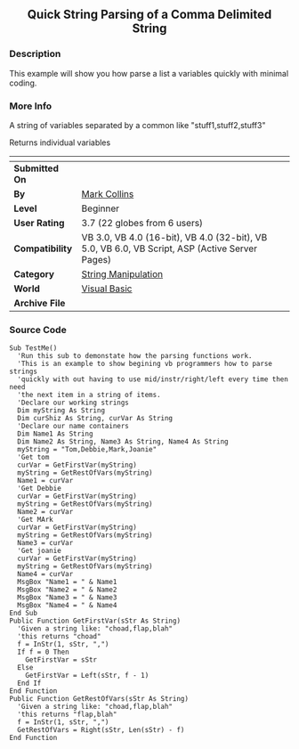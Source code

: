 ﻿<div align="center">

## Quick String Parsing of a Comma Delimited String


</div>

### Description

This example will show you how parse a list a variables quickly with minimal coding.
 
### More Info
 
A string of variables separated by a common like "stuff1,stuff2,stuff3"

Returns individual variables


<span>             |<span>
---                |---
**Submitted On**   |
**By**             |[Mark Collins](https://github.com/Planet-Source-Code/PSCIndex/blob/master/ByAuthor/mark-collins.md)
**Level**          |Beginner
**User Rating**    |3.7 (22 globes from 6 users)
**Compatibility**  |VB 3\.0, VB 4\.0 \(16\-bit\), VB 4\.0 \(32\-bit\), VB 5\.0, VB 6\.0, VB Script, ASP \(Active Server Pages\) 
**Category**       |[String Manipulation](https://github.com/Planet-Source-Code/PSCIndex/blob/master/ByCategory/string-manipulation__1-5.md)
**World**          |[Visual Basic](https://github.com/Planet-Source-Code/PSCIndex/blob/master/ByWorld/visual-basic.md)
**Archive File**   |[](https://github.com/Planet-Source-Code/mark-collins-quick-string-parsing-of-a-comma-delimited-string__1-33915/archive/master.zip)





### Source Code

```
Sub TestMe()
  'Run this sub to demonstate how the parsing functions work.
  'This is an example to show begining vb programmers how to parse strings
  'quickly with out having to use mid/instr/right/left every time then need
  'the next item in a string of items.
  'Declare our working strings
  Dim myString As String
  Dim curShiz As String, curVar As String
  'Declare our name containers
  Dim Name1 As String
  Dim Name2 As String, Name3 As String, Name4 As String
  myString = "Tom,Debbie,Mark,Joanie"
  'Get tom
  curVar = GetFirstVar(myString)
  myString = GetRestOfVars(myString)
  Name1 = curVar
  'Get Debbie
  curVar = GetFirstVar(myString)
  myString = GetRestOfVars(myString)
  Name2 = curVar
  'Get MArk
  curVar = GetFirstVar(myString)
  myString = GetRestOfVars(myString)
  Name3 = curVar
  'Get joanie
  curVar = GetFirstVar(myString)
  myString = GetRestOfVars(myString)
  Name4 = curVar
  MsgBox "Name1 = " & Name1
  MsgBox "Name2 = " & Name2
  MsgBox "Name3 = " & Name3
  MsgBox "Name4 = " & Name4
End Sub
Public Function GetFirstVar(sStr As String)
  'Given a string like: "choad,flap,blah"
  'this returns "choad"
  f = InStr(1, sStr, ",")
  If f = 0 Then
    GetFirstVar = sStr
  Else
    GetFirstVar = Left(sStr, f - 1)
  End If
End Function
Public Function GetRestOfVars(sStr As String)
  'Given a string like: "choad,flap,blah"
  'this returns "flap,blah"
  f = InStr(1, sStr, ",")
  GetRestOfVars = Right(sStr, Len(sStr) - f)
End Function
```

